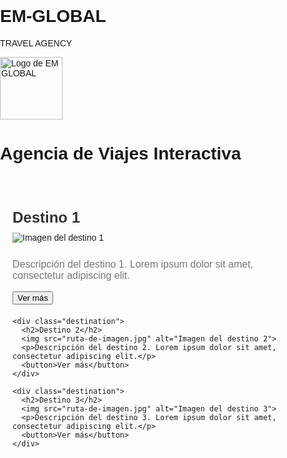 # EM-GLOBAL
TRAVEL AGENCY
<!DOCTYPE html>
<html>
<head>
  <title>EM GLOBAL - Agencia de Viajes</title>
  <style>
    /* Estilos CSS para el encabezado */
    body {
      font-family: Arial, sans-serif;
      margin: 0;
      padding: 0;
    }
    
    .header {
      background-color: #333;
      color: #fff;
      padding: 20px;
      text-align: center;
    }
    
    .logo {
      display: inline-block;
    }
    
    .logo img {
      width: 100px;
      height: auto;
    }
  </style>
</head>
<body>
  <div class="header">
    <div class="logo">
      <a href="index.html">
        <img src="ruta-del-logo.png" alt="Logo de EM GLOBAL">
      </a>
    </div>
  </div>
</body>
</html>
<!DOCTYPE html>
<html>
<head>
  <title>Agencia de Viajes Interactiva</title>
  <style>
    /* Estilos CSS para la página web */
    body {
      font-family: Arial, sans-serif;
      margin: 0;
      padding: 0;
    }
    
    .header {
      background-color: #333;
      color: #fff;
      padding: 20px;
      text-align: center;
    }
    
    .container {
      max-width: 800px;
      margin: 0 auto;
      padding: 20px;
    }
    
    .destination {
      margin-bottom: 20px;
    }
    
    .destination h2 {
      color: #333;
      font-size: 24px;
      margin-bottom: 10px;
    }
    
    .destination p {
      color: #777;
      font-size: 16px;
    }
    
    .destination img {
      max-width: 100%;
      height: auto;
      margin-bottom: 10px;
    }
  </style>
</head>
<body>
  <div class="header">
    <h1>Agencia de Viajes Interactiva</h1>
  </div>
  
  <div class="container">
    <div class="destination">
      <h2>Destino 1</h2>
      <img src="ruta-de-imagen.jpg" alt="Imagen del destino 1">
      <p>Descripción del destino 1. Lorem ipsum dolor sit amet, consectetur adipiscing elit.</p>
      <button>Ver más</button>
    </div>
    
    <div class="destination">
      <h2>Destino 2</h2>
      <img src="ruta-de-imagen.jpg" alt="Imagen del destino 2">
      <p>Descripción del destino 2. Lorem ipsum dolor sit amet, consectetur adipiscing elit.</p>
      <button>Ver más</button>
    </div>
    
    <div class="destination">
      <h2>Destino 3</h2>
      <img src="ruta-de-imagen.jpg" alt="Imagen del destino 3">
      <p>Descripción del destino 3. Lorem ipsum dolor sit amet, consectetur adipiscing elit.</p>
      <button>Ver más</button>
    </div>
  </div>
</body>
</html>
